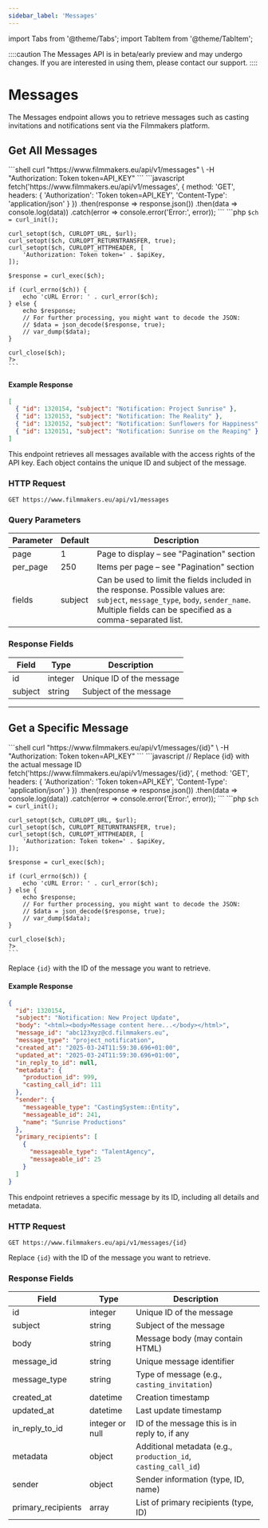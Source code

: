 ```yaml
---
sidebar_label: 'Messages'
---
```


import Tabs from '@theme/Tabs';
import TabItem from '@theme/TabItem';

::::caution
The Messages API is in beta/early preview and may undergo changes. If you are interested in using them, please contact our support.
::::

# Messages

The Messages endpoint allows you to retrieve messages such as casting invitations and notifications sent via the Filmmakers platform.

## Get All Messages

<Tabs groupId="api-examples">
  <TabItem value="curl" label="cURL" default>
    ```shell
    curl "https://www.filmmakers.eu/api/v1/messages" \
      -H "Authorization: Token token=API_KEY"
    ```
  </TabItem>
  <TabItem value="javascript" label="JavaScript (Fetch)">
    ```javascript
    fetch('https://www.filmmakers.eu/api/v1/messages', {
      method: 'GET',
      headers: {
        'Authorization': 'Token token=API_KEY',
        'Content-Type': 'application/json'
      }
    })
    .then(response => response.json())
    .then(data => console.log(data))
    .catch(error => console.error('Error:', error));
    ```
  </TabItem>
  <TabItem value="php" label="PHP (cURL)">
    ```php
    <?php
    $apiKey = 'API_KEY'; // Replace with your actual API key
    $url = "https://www.filmmakers.eu/api/v1/messages";

    $ch = curl_init();

    curl_setopt($ch, CURLOPT_URL, $url);
    curl_setopt($ch, CURLOPT_RETURNTRANSFER, true);
    curl_setopt($ch, CURLOPT_HTTPHEADER, [
        'Authorization: Token token=' . $apiKey,
    ]);

    $response = curl_exec($ch);

    if (curl_errno($ch)) {
        echo 'cURL Error: ' . curl_error($ch);
    } else {
        echo $response;
        // For further processing, you might want to decode the JSON:
        // $data = json_decode($response, true);
        // var_dump($data);
    }

    curl_close($ch);
    ?>
    ```
  </TabItem>
</Tabs>

#### Example Response

```json
[
  { "id": 1320154, "subject": "Notification: Project Sunrise" },
  { "id": 1320153, "subject": "Notification: The Reality" },
  { "id": 1320152, "subject": "Notification: Sunflowers for Happiness" },
  { "id": 1320151, "subject": "Notification: Sunrise on the Reaping" }
]
```

This endpoint retrieves all messages available with the access rights of the API key. Each object contains the unique ID and subject of the message.

### HTTP Request

`GET https://www.filmmakers.eu/api/v1/messages`

### Query Parameters

Parameter | Default | Description
--------- | ------- | -----------
page | 1 | Page to display – see "Pagination" section
per_page | 250 | Items per page – see "Pagination" section
fields | subject | Can be used to limit the fields included in the response. Possible values are: `subject`, `message_type`, `body`, `sender_name`. Multiple fields can be specified as a comma-separated list.

### Response Fields

Field | Type | Description
----- | ---- | -----------
id | integer | Unique ID of the message
subject | string | Subject of the message

---

## Get a Specific Message

<Tabs groupId="api-examples">
  <TabItem value="curl" label="cURL" default>
    ```shell
    curl "https://www.filmmakers.eu/api/v1/messages/{id}" \
      -H "Authorization: Token token=API_KEY"
    ```
  </TabItem>
  <TabItem value="javascript" label="JavaScript (Fetch)">
    ```javascript
    // Replace {id} with the actual message ID
    fetch('https://www.filmmakers.eu/api/v1/messages/{id}', {
      method: 'GET',
      headers: {
        'Authorization': 'Token token=API_KEY',
        'Content-Type': 'application/json'
      }
    })
    .then(response => response.json())
    .then(data => console.log(data))
    .catch(error => console.error('Error:', error));
    ```
  </TabItem>
  <TabItem value="php" label="PHP (cURL)">
    ```php
    <?php
    $messageId = '{id}'; // Replace {id} with the actual message ID
    $apiKey = 'API_KEY'; // Replace with your actual API key
    $url = "https://www.filmmakers.eu/api/v1/messages/" . $messageId;

    $ch = curl_init();

    curl_setopt($ch, CURLOPT_URL, $url);
    curl_setopt($ch, CURLOPT_RETURNTRANSFER, true);
    curl_setopt($ch, CURLOPT_HTTPHEADER, [
        'Authorization: Token token=' . $apiKey,
    ]);

    $response = curl_exec($ch);

    if (curl_errno($ch)) {
        echo 'cURL Error: ' . curl_error($ch);
    } else {
        echo $response;
        // For further processing, you might want to decode the JSON:
        // $data = json_decode($response, true);
        // var_dump($data);
    }

    curl_close($ch);
    ?>
    ```
  </TabItem>
</Tabs>

Replace `{id}` with the ID of the message you want to retrieve.

#### Example Response

```json
{
  "id": 1320154,
  "subject": "Notification: New Project Update",
  "body": "<html><body>Message content here...</body></html>",
  "message_id": "abc123xyz@cd.filmmakers.eu",
  "message_type": "project_notification",
  "created_at": "2025-03-24T11:59:30.696+01:00",
  "updated_at": "2025-03-24T11:59:30.696+01:00",
  "in_reply_to_id": null,
  "metadata": {
    "production_id": 999,
    "casting_call_id": 111
  },
  "sender": {
    "messageable_type": "CastingSystem::Entity",
    "messageable_id": 241,
    "name": "Sunrise Productions"
  },
  "primary_recipients": [
    {
      "messageable_type": "TalentAgency",
      "messageable_id": 25
    }
  ]
}
```

This endpoint retrieves a specific message by its ID, including all details and metadata.

### HTTP Request

`GET https://www.filmmakers.eu/api/v1/messages/{id}`

Replace `{id}` with the ID of the message you want to retrieve.

### Response Fields

Field | Type | Description
----- | ---- | -----------
id | integer | Unique ID of the message
subject | string | Subject of the message
body | string | Message body (may contain HTML)
message_id | string | Unique message identifier
message_type | string | Type of message (e.g., `casting_invitation`)
created_at | datetime | Creation timestamp
updated_at | datetime | Last update timestamp
in_reply_to_id | integer or null | ID of the message this is in reply to, if any
metadata | object | Additional metadata (e.g., `production_id`, `casting_call_id`)
sender | object | Sender information (type, ID, name)
primary_recipients | array | List of primary recipients (type, ID)
